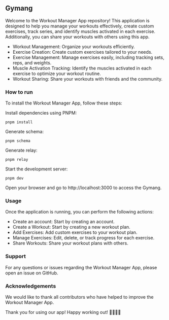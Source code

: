 ## Gymang

Welcome to the Workout Manager App repository! This application is designed to help you manage your workouts effectively, create custom exercises, track series, and identify muscles activated in each exercise. Additionally, you can share your workouts with others using this app.

- Workout Management: Organize your workouts efficiently.
- Exercise Creation: Create custom exercises tailored to your needs.
- Exercise Management: Manage exercises easily, including tracking sets, reps, and weights.
- Muscle Activation Tracking: Identify the muscles activated in each exercise to optimize your workout routine.
- Workout Sharing: Share your workouts with friends and the community.

### How to run

To install the Workout Manager App, follow these steps:

Install dependencies using PNPM:

```
pnpm install
```

Generate schema: 

```
pnpm schema
```

Generate relay:

```
pnpm relay
```

Start the development server:

```
pnpm dev
```

Open your browser and go to http://localhost:3000 to access the Gymang.

### Usage
Once the application is running, you can perform the following actions:

- Create an account: Start by creating an account.
- Create a Workout: Start by creating a new workout plan.
- Add Exercises: Add custom exercises to your workout plan.
- Manage Exercises: Edit, delete, or track progress for each exercise.
- Share Workouts: Share your workout plans with others.

### Support
For any questions or issues regarding the Workout Manager App, please open an issue on GitHub.

### Acknowledgements
We would like to thank all contributors who have helped to improve the Workout Manager App.

Thank you for using our app! Happy working out! 🏋️‍♂️🏋️‍♀️
